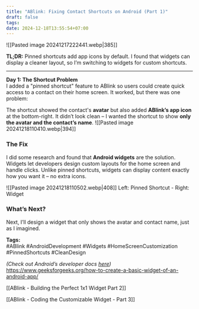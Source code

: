 ```yaml
---
title: "ABlink: Fixing Contact Shortcuts on Android (Part 1)"
draft: false
tags: 
date: 2024-12-18T13:55:54+07:00
---
```

![[Pasted image 20241217222441.webp|385]]

**TL;DR:** Pinned shortcuts add app icons by default. I found that widgets can display a cleaner layout, so I’m switching to widgets for custom shortcuts.

---

**Day 1: The Shortcut Problem**  
I added a "pinned shortcut" feature to ABlink so users could create quick access to a contact on their home screen. It worked, but there was one problem:

The shortcut showed the contact's **avatar** but also added **ABlink’s app icon** at the bottom-right. It didn’t look clean – I wanted the shortcut to show **only the avatar and the contact’s name**.
![[Pasted image 20241218110410.webp|394]]
### The Fix

I did some research and found that **Android widgets** are the solution. Widgets let developers design custom layouts for the home screen and handle clicks. Unlike pinned shortcuts, widgets can display content exactly how you want it – no extra icons.

![[Pasted image 20241218110502.webp|408]]
Left: Pinned Shortcut - Right: Widget
### What’s Next?

Next, I’ll design a widget that only shows the avatar and contact name, just as I imagined.

**Tags:**  
#ABlink #AndroidDevelopment #Widgets #HomeScreenCustomization #PinnedShortcuts #CleanDesign

_(Check out Android’s developer docs [here](https://developer.android.com/develop/ui/views/appwidgets))_
https://www.geeksforgeeks.org/how-to-create-a-basic-widget-of-an-android-app/

[[ABlink - Building the Perfect 1x1 Widget Part 2]]

[[ABlink - Coding the Customizable Widget - Part 3]]